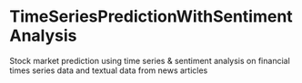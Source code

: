 # TimeSeriesPredictionWithSentimentAnalysis
Stock market prediction using time series &amp; sentiment analysis on financial times series data and textual data from news articles
